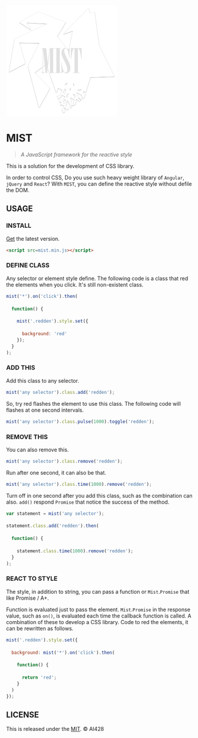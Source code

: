 <img alt='MIST' src='https://github.com/AI428/mist/blob/master/logos/mist.png' width='300'>

# MIST
> _A JavaScript framework for the reactive style_

This is a solution for the development of CSS library.

In order to control CSS, Do you use such heavy weight library of `Angular`, `jQuery` and `React`? With `MIST`, you can define the reactive style without defile the DOM.

## USAGE
### INSTALL
[Get](https://github.com/AI428/mist/releases) the latest version.

```html
<script src=mist.min.js></script>
```

### DEFINE CLASS
Any selector or element style define. The following code is a class that red the elements when you click. It's still non-existent class.

```js
mist('*').on('click').then(

  function() {

    mist('.redden').style.set({

      background: 'red'
    });
  }
);
```

### ADD THIS
Add this class to any selector.

```js
mist('any selector').class.add('redden');
```

So, try red flashes the element to use this class. The following code will flashes at one second intervals.

```js
mist('any selector').class.pulse(1000).toggle('redden');
```

### REMOVE THIS
You can also remove this.

```js
mist('any selector').class.remove('redden');
```

Run after one second, it can also be that.

```js
mist('any selector').class.time(1000).remove('redden');
```

Turn off in one second after you add this class, such as the combination can also. `add()` respond `Promise` that notice the success of the method.

```js
var statement = mist('any selector');

statement.class.add('redden').then(

  function() {

    statement.class.time(1000).remove('redden');
  }
);
```

### REACT TO STYLE
The style, in addition to string, you can pass a function or `Mist`.`Promise` that like Promise / A+.

Function is evaluated just to pass the element. `Mist`.`Promise` in the response value, such as `on()`, is evaluated each time the callback function is called. A combination of these to develop a CSS library. Code to red the elements, it can be rewritten as follows.

```js
mist('.redden').style.set({

  background: mist('*').on('click').then(

    function() {

      return 'red';
    }
  )
});
```

## LICENSE
This is released under the [MIT](//opensource.org/licenses/MIT). © AI428
